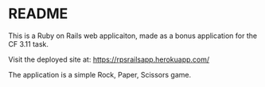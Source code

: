 # README

This is a Ruby on Rails web applicaiton, made as a bonus application for the CF 3.11 task.

Visit the deployed site at: https://rpsrailsapp.herokuapp.com/

The application is a simple Rock, Paper, Scissors game. 
